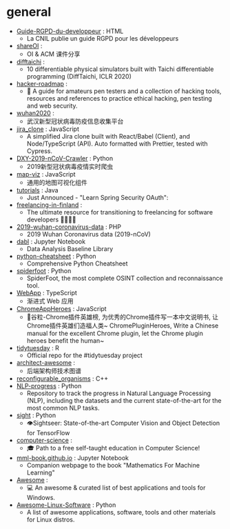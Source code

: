 # general
- [Guide-RGPD-du-developpeur](https://github.com/LINCnil/Guide-RGPD-du-developpeur) : HTML
  - La CNIL publie un guide RGPD pour les développeurs
- [shareOI](https://github.com/hzwer/shareOI) : 
  - OI & ACM 课件分享
- [difftaichi](https://github.com/yuanming-hu/difftaichi) : 
  - 10 differentiable physical simulators built with Taichi differentiable programming (DiffTaichi, ICLR 2020)
- [hacker-roadmap](https://github.com/sundowndev/hacker-roadmap) : 
  - 📌 A guide for amateurs pen testers and a collection of hacking tools, resources and references to practice ethical hacking, pen testing and web security.
- [wuhan2020](https://github.com/wuhan2020/wuhan2020) : 
  - 武汉新型冠状病毒防疫信息收集平台
- [jira_clone](https://github.com/oldboyxx/jira_clone) : JavaScript
  - A simplified Jira clone built with React/Babel (Client), and Node/TypeScript (API). Auto formatted with Prettier, tested with Cypress.
- [DXY-2019-nCoV-Crawler](https://github.com/BlankerL/DXY-2019-nCoV-Crawler) : Python
  - 2019新型冠状病毒疫情实时爬虫
- [map-viz](https://github.com/wuhan2020/map-viz) : JavaScript
  - 通用的地图可视化组件
- [tutorials](https://github.com/eugenp/tutorials) : Java
  - Just Announced - "Learn Spring Security OAuth":
- [freelancing-in-finland](https://github.com/sam-hosseini/freelancing-in-finland) : 
  - The ultimate resource for transitioning to freelancing for software developers 👩‍💻🇫🇮
- [2019-wuhan-coronavirus-data](https://github.com/globalcitizen/2019-wuhan-coronavirus-data) : PHP
  - 2019 Wuhan Coronavirus data (2019-nCoV)
- [dabl](https://github.com/amueller/dabl) : Jupyter Notebook
  - Data Analysis Baseline Library
- [python-cheatsheet](https://github.com/gto76/python-cheatsheet) : Python
  - Comprehensive Python Cheatsheet
- [spiderfoot](https://github.com/smicallef/spiderfoot) : Python
  - SpiderFoot, the most complete OSINT collection and reconnaissance tool.
- [WebApp](https://github.com/wuhan2020/WebApp) : TypeScript
  - 渐进式 Web 应用
- [ChromeAppHeroes](https://github.com/zhaoolee/ChromeAppHeroes) : JavaScript
  - 🌈谷粒-Chrome插件英雄榜, 为优秀的Chrome插件写一本中文说明书, 让Chrome插件英雄们造福人类~ ChromePluginHeroes, Write a Chinese manual for the excellent Chrome plugin, let the Chrome plugin heroes benefit the human~
- [tidytuesday](https://github.com/rfordatascience/tidytuesday) : R
  - Official repo for the #tidytuesday project
- [architect-awesome](https://github.com/xingshaocheng/architect-awesome) : 
  - 后端架构师技术图谱
- [reconfigurable_organisms](https://github.com/skriegman/reconfigurable_organisms) : C++
- [NLP-progress](https://github.com/sebastianruder/NLP-progress) : Python
  - Repository to track the progress in Natural Language Processing (NLP), including the datasets and the current state-of-the-art for the most common NLP tasks.
- [sight](https://github.com/rish-16/sight) : Python
  - 👁Sightseer: State-of-the-art Computer Vision and Object Detection for TensorFlow
- [computer-science](https://github.com/ossu/computer-science) : 
  - 🎓 Path to a free self-taught education in Computer Science!
- [mml-book.github.io](https://github.com/mml-book/mml-book.github.io) : Jupyter Notebook
  - Companion webpage to the book "Mathematics For Machine Learning"
- [Awesome](https://github.com/Awesome-Windows/Awesome) : 
  - 💻 An awesome & curated list of best applications and tools for Windows.
- [Awesome-Linux-Software](https://github.com/luong-komorebi/Awesome-Linux-Software) : Python
  - A list of awesome applications, software, tools and other materials for Linux distros.
